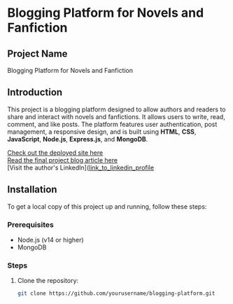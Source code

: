 # Blogging Platform for Novels and Fanfiction

## Project Name
Blogging Platform for Novels and Fanfiction

## Introduction
This project is a blogging platform designed to allow authors and readers to share and interact with novels and fanfictions. It allows users to write, read, comment, and like posts. The platform features user authentication, post management, a responsive design, and is built using **HTML**, **CSS**, **JavaScript**, **Node.js**, **Express.js**, and **MongoDB**.

[Check out the deployed site here](link_to_deployed_site)  
[Read the final project blog article here](https://medium.com/@huangtian1810/building-a-blogging-platform-for-novels-and-fanfiction-a-personal-journey-1cc273ae690a)  
[Visit the author's LinkedIn]([link_to_linkedin_profile](https://www.linkedin.com/in/ahmed-hamza-4a0544338/)

## Installation

To get a local copy of this project up and running, follow these steps:

### Prerequisites

- Node.js (v14 or higher)
- MongoDB

### Steps

1. Clone the repository:
   ```bash
   git clone https://github.com/yourusername/blogging-platform.git
